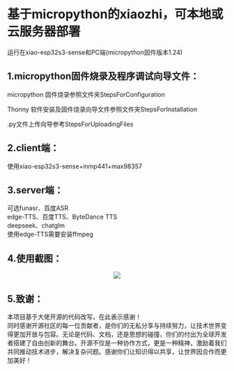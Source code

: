 # 基于micropython的xiaozhi，可本地或云服务器部署  
运行在xiao-esp32s3-sense和PC端(micropython固件版本1.24)
## 1.micropython固件烧录及程序调试向导文件：
  micropython 固件烧录参照文件夹StepsForConfiguration  
  
  Thonny 软件安装及固件烧录向导文件参照文件夹StepsForInstallation  
  
  .py文件上传向导参考StepsForUploadingFiles  
  
## 2.client端：
  使用xiao-esp32s3-sense+inmp441+max98357

## 3.server端：
  可选funasr、百度ASR  
  edge-TTS、百度TTS、ByteDance TTS  
  deepseek、chatglm  
  使用edge-TTS需要安装ffmpeg  
  


## 4.使用截图：
<div align="center">
  <img src="https://github.com/zhou19830318/xiaozhi_micropython/blob/main/xiaozhi.png">
</div>

## 5.致谢：
本项目基于大佬开源的代码改写，在此表示感谢！  
同时感谢开源社区的每一位贡献者，是你们的无私分享与持续努力，让技术世界变得更加开放与包容。无论是代码、文档，还是思想的碰撞，你们的付出为全球开发者搭建了自由创新的舞台。开源不仅是一种协作方式，更是一种精神，激励着我们共同推动技术进步，解决复杂问题。感谢你们让知识得以共享，让世界因合作而更加美好！

